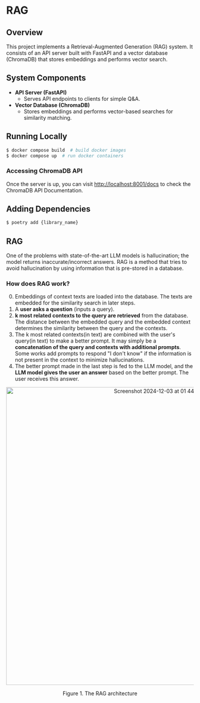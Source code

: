 # RAG

## Overview

This project implements a Retrieval-Augmented Generation (RAG) system. It consists of an API server built with FastAPI and a vector database (ChromaDB) that stores embeddings and performs vector search.

## System Components

- **API Server (FastAPI)**
	- Serves API endpoints to clients for simple Q&A.
- **Vector Database (ChromaDB)**
	- Stores embeddings and performs vector-based searches for similarity matching.

## Running Locally

```bash
$ docker compose build  # build docker images
$ docker compose up  # run docker containers
```

### Accessing ChromaDB API

Once the server is up, you can visit [http://localhost:8001/docs](http://localhost:8001/docs) to check the ChromaDB API Documentation.

## Adding Dependencies

```bash
$ poetry add {library_name}
```

## RAG
One of the problems with state-of-the-art LLM models is hallucination; the model returns inaccurate/incorrect answers. 
RAG is a method that tries to avoid hallucination by using information that is pre-stored in a database. 

### How does RAG work?

0. Embeddings of context texts are loaded into the database. The texts are embedded for the similarity search in later steps.
1. A **user asks a question** (inputs a query).
2. **k most related contexts to the query are retrieved** from the database. The distance between the embedded query and the embedded context determines the similarity between the query and the contexts.
3. The k most related contexts(in text) are combined with the user's query(in text) to make a better prompt. It may simply be a **concatenation of the query and contexts with additional prompts**. Some works add prompts to respond "I don't know" if the information is not present in the context to minimize hallucinations.
4. The better prompt made in the last step is fed to the LLM model, and the **LLM model gives the user an answer** based on the better prompt. The user receives this answer.

<p align="center">
 	<img width="800" alt="Screenshot 2024-12-03 at 01 44 00" src="https://github.com/user-attachments/assets/e52de7cb-b8b5-4840-9f17-f5ef99f2a403">
</p>

<p align="center">
Figure 1. The RAG architecture
</p>
